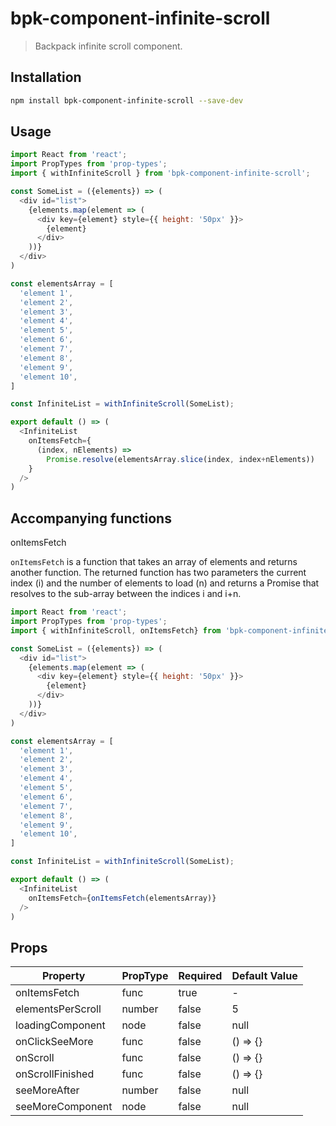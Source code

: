 # bpk-component-infinite-scroll

> Backpack infinite scroll component.

## Installation

```sh
npm install bpk-component-infinite-scroll --save-dev
```

## Usage
```js
import React from 'react';
import PropTypes from 'prop-types';
import { withInfiniteScroll } from 'bpk-component-infinite-scroll';

const SomeList = ({elements}) => (
  <div id="list">
    {elements.map(element => (
      <div key={element} style={{ height: '50px' }}>
        {element}
      </div>
    ))}
  </div>
)

const elementsArray = [
  'element 1',
  'element 2',
  'element 3',
  'element 4',
  'element 5',
  'element 6',
  'element 7',
  'element 8',
  'element 9',
  'element 10',
]

const InfiniteList = withInfiniteScroll(SomeList);

export default () => (
  <InfiniteList
    onItemsFetch={
      (index, nElements) =>
        Promise.resolve(elementsArray.slice(index, index+nElements))
    }
  />
)
```

## Accompanying functions

onItemsFetch

`onItemsFetch` is a function that takes an array of elements
and returns another function. The returned function has two parameters
the current index (i) and the number of elements to load (n) and returns a
Promise that resolves to the sub-array between the indices i and i+n.

```js
import React from 'react';
import PropTypes from 'prop-types';
import { withInfiniteScroll, onItemsFetch} from 'bpk-component-infinite-scroll';

const SomeList = ({elements}) => (
  <div id="list">
    {elements.map(element => (
      <div key={element} style={{ height: '50px' }}>
        {element}
      </div>
    ))}
  </div>
)

const elementsArray = [
  'element 1',
  'element 2',
  'element 3',
  'element 4',
  'element 5',
  'element 6',
  'element 7',
  'element 8',
  'element 9',
  'element 10',
]

const InfiniteList = withInfiniteScroll(SomeList);

export default () => (
  <InfiniteList
    onItemsFetch={onItemsFetch(elementsArray)}
  />
)
```


## Props

| Property           | PropType | Required | Default Value |
| ------------------ | -------- | -------- | ------------- |
| onItemsFetch       | func     | true     | -             |
| elementsPerScroll  | number   | false    | 5             |
| loadingComponent   | node     | false    | null          |
| onClickSeeMore     | func     | false    | () => {}      |
| onScroll           | func     | false    | () => {}      |
| onScrollFinished   | func     | false    | () => {}      |
| seeMoreAfter       | number   | false    | null          |
| seeMoreComponent   | node     | false    | null          |


